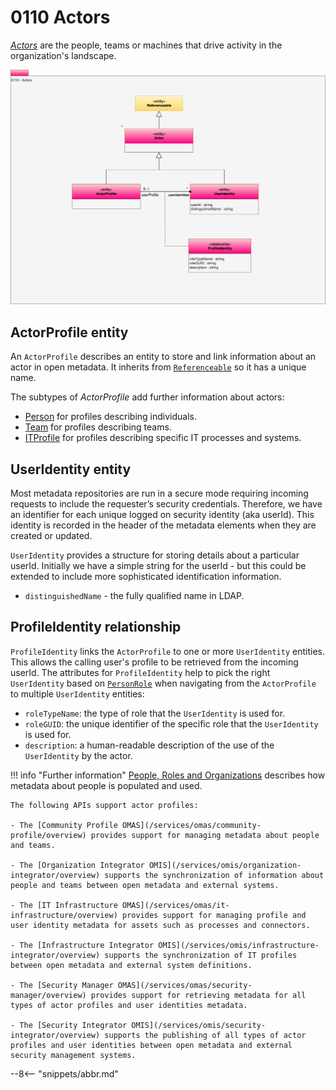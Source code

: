 <!-- SPDX-License-Identifier: CC-BY-4.0 -->
<!-- Copyright Contributors to the Egeria project. -->

# 0110 Actors

[*Actors*](/concepts/actor) are the people, teams or machines that drive activity in the organization's landscape.  

![UML](0110-Actors.svg "Collecting information about user identities and the people and systems behind them")

## ActorProfile entity
 
An `ActorProfile` describes an entity to store and link information about an actor in open metadata.  It inherits from [`Referenceable`](/types/0/0010-Base-Model) so it has a unique name.

The subtypes of *ActorProfile* add further information about actors:

- [Person](/types/1/0112-People) for profiles describing individuals.
- [Team](/types/1/0115-Teams) for profiles describing teams.
- [ITProfile](/types/1/0117-IT-Profiles) for profiles describing specific IT processes and systems.


## UserIdentity entity

Most metadata repositories are run in a secure mode requiring incoming requests to include the requester’s security credentials. Therefore, we have an identifier for each unique logged on security identity (aka userId). This identity is recorded in the header of the metadata elements when they are created or updated. 

`UserIdentity` provides a structure for storing details about a particular userId. Initially we have a simple string for the userId - but this could be extended to include more sophisticated identification information.

- `distinguishedName` - the fully qualified name in LDAP.

## ProfileIdentity relationship

`ProfileIdentity` links the `ActorProfile` to one or more `UserIdentity` entities.  This allows the calling user's profile to be retrieved from the incoming userId.  The attributes for `ProfileIdentity` help to pick the right `UserIdentity` based on [`PersonRole`](/types/1/0112-People) when navigating from the `ActorProfile` to multiple `UserIdentity` entities:

- `roleTypeName`: the type of role that the `UserIdentity` is used for.
- `roleGUID`: the unique identifier of the specific role that the `UserIdentity` is used for.
- `description`: a human-readable description of the use of the `UserIdentity` by the actor.



!!! info "Further information"
    [People, Roles and Organizations](/features/people-roles-organizations/overview) describes how metadata about people is populated and used.
    
    The following APIs support actor profiles:
    
    - The [Community Profile OMAS](/services/omas/community-profile/overview) provides support for managing metadata about people and teams.

    - The [Organization Integrator OMIS](/services/omis/organization-integrator/overview) supports the synchronization of information about people and teams between open metadata and external systems.

    - The [IT Infrastructure OMAS](/services/omas/it-infrastructure/overview) provides support for managing profile and user identity metadata for assets such as processes and connectors.
    
    - The [Infrastructure Integrator OMIS](/services/omis/infrastructure-integrator/overview) supports the synchronization of IT profiles between open metadata and external system definitions.
    
    - The [Security Manager OMAS](/services/omas/security-manager/overview) provides support for retrieving metadata for all types of actor profiles and user identities metadata.
    
    - The [Security Integrator OMIS](/services/omis/security-integrator/overview) supports the publishing of all types of actor profiles and user identities between open metadata and external security management systems.

--8<-- "snippets/abbr.md"

